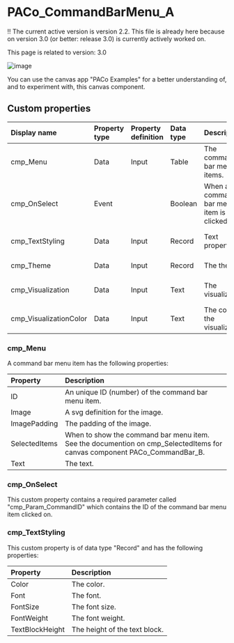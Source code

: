 # PACo_CommandBarMenu_A

!! The current active version is version 2.2. This file is already here because on version 3.0 (or better: release 3.0) is currently actively worked on.

This page is related to version: 3.0

![image](https://user-images.githubusercontent.com/35654198/235977451-6a35b6da-012f-48ba-bbd5-719c261c28c3.png)

You can use the canvas app "PACo Examples" for a better understanding of, and to experiment with, this canvas component.

## Custom properties

| Display name | Property type | Property definition | Data type | Description | Memo
| :--- | :--- | :--- | :--- | :--- | :--- |
| cmp_Menu | Data | Input | Table | The command bar menu items. | See the documention on cmp_Menu below. |
| cmp_OnSelect | Event | | Boolean | When a command bar menu item is clicked on. | See the documention on cmp_OnSelect below. |
| cmp_TextStyling | Data | Input | Record | Text properties. | See the documention on cmp_TextStyling below. |
| cmp_Theme | Data | Input | Record | The theme. | See the documention on theming. |
| cmp_Visualization | Data | Input | Text | The visualization. | See the documention of canvas component PACo_Visualization_A. |
| cmp_VisualizationColor | Data | Input | Text | The color of the visualization. | |

### cmp_Menu
A command bar menu item has the following properties:

| Property | Description |
| :--- | :--- |
| ID | An unique ID (number) of the command bar menu item. |
| Image| A svg definition for the image. |
| ImagePadding | The padding of the image. |
| SelectedItems | When to show the command bar menu item. See the documention on cmp_SelectedItems for canvas component PACo_CommandBar_B. |
| Text | The text. |

### cmp_OnSelect
This custom property contains a required parameter called "cmp_Param_CommandID" which contains the ID of the command bar menu item clicked on.

### cmp_TextStyling
This custom property is of data type "Record" and has the following properties:

| Property | Description |
| :--- | :--- |
| Color | The color. |
| Font | The font. |
| FontSize | The font size. |
| FontWeight | The font weight. |
| TextBlockHeight | The height of the text block. |
